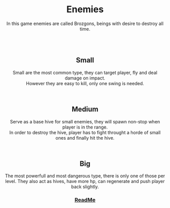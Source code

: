 <h1 align="center">Enemies</h1>
<p align="center">
    In this game enemies are called Brozgons, beings with desire to destroy all time.
</p>


<br>
<br>
<h2 align="center">Small</h2>
<p align="center">
    Small are the most common type, they can target player, fly and deal damage on impact.<br>
    However they are easy to kill, only one swing is needed.
</p>

<br>
<h2 align="center">Medium</h2>
<p align="center">
    Serve as a base hive for small enemies, they will spawn non-stop when player is in the range.<br>
    In order to destroy the hive, player has to fight throught a horde of small ones and finally hit the hive.
</p>

<br>
<h2 align="center">Big</h2>
<p align="center">
    The most powerfull and most dangerous type, there is only one of those per level.
    They also act as hives, have more hp, can regenerate and push player back slightly.
</p>


<h3 align="center">
  <a href="README.md">ReadMe</a>
</h3>
